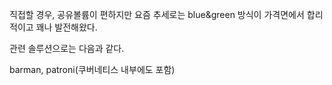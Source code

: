 직접할 경우, 공유볼륨이 편하지만
요즘 추세로는 blue&green 방식이 가격면에서 합리적이고 꽤나 발전해왔다.

관련 솔루션으로는 다음과 같다.

barman, patroni(쿠버네티스 내부에도 포함)